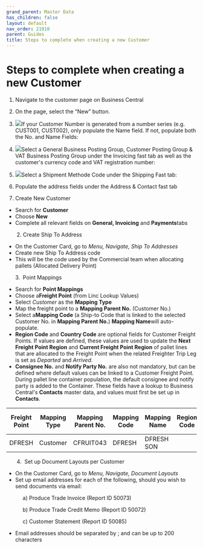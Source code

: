 ```yaml
---
grand_parent: Master Data
has_children: false
layout: default
nav_order: 21910
parent: Guides
title: Steps to complete when creating a new Customer
---
```


# Steps to complete when creating a new Customer

1. Navigate to the customer page on Business Central
2. On the page, select the “New” button.
3. ![](https://s3.amazonaws.com/cdn.freshdesk.com/data/helpdesk/attachments/production/8131426436/original/heyKmB309mXolBhQIAXOrZBwdhcZF7pK5A.png?1718787251)If your Customer Number is generated from a number series (e.g. CUST001, CUST002), only populate the Name field. If not, populate both the No. and Name Fields:
4. ![](https://s3.amazonaws.com/cdn.freshdesk.com/data/helpdesk/attachments/production/8131426434/original/-yq3wAMfGsfRqix53lajtB9FNUGjgMluTQ.png?1718787251)Select a General Business Posting Group, Customer Posting Group & VAT Business Posting Group under the Invoicing fast tab as well as the customer's currency code and VAT registration number:
5. ![](https://s3.amazonaws.com/cdn.freshdesk.com/data/helpdesk/attachments/production/8131426435/original/X5tnv7VpPoocMpKKxu47Zz_17wqFbf35lw.png?1718787251)Select a Shipment Methode Code under the Shipping Fast tab:
6. Populate the address fields under the Address & Contact fast tab




1. Create New Customer
* Search for **Customer**
* Choose **New**
* Complete all relevant fields on **General, Invoicing** and **Payments**tabs




       2. Create Ship To Address

* On the Customer Card, go to *Menu, Navigate, Ship To Addresses*
* Create new Ship To Address code
* This will be the code used by the Commercial team when allocating pallets (Allocated Delivery Point)

      3.  Point Mappings

* Search for **Point Mappings**
* Choose a**Freight Point** (from Linc Lookup Values)
* Select *Customer* as the **Mapping Type**
* Map the freight point to a **Mapping Parent No.** (Customer No.)
* Select a**Mapping Code** (a Ship-to Code that is linked to the selected Customer No. in **Mapping Parent No.**) **Mapping Name**will auto-populate.
* **Region Code** and **Country Code** are optional fields for Customer Freight Points. If values are defined, these values are used to update the **Next Freight Point Region** and **Current Freight Point Region** of pallet lines that are allocated to the Freight Point when the related Freighter Trip Leg is set as *Departed* and *Arrived.*
* **Consignee No.** and **Notify Party No.** are also not mandatory, but can be defined where default values can be linked to a Customer Freight Point. During pallet line container population, the default consignee and notify party is added to the Container. These fields have a lookup to Business Central's **Contacts** master data, and values must first be set up in **Contacts**.





| **Freight Point** | **Mapping Type** | **Mapping Parent No.** | **Mapping Code** | Mapping Name | Region Code | Country Code | Consignee No. | Notify Party No. |
| --- | --- | --- | --- | --- | --- | --- | --- | --- |
| DFRESH | Customer | CFRUIT043 | DFRESH | DFRESH SON |  |  |  |  |




       4.  Set up Document Layouts per Customer

* On the Customer Card, go to *Menu, Navigate, Document Layouts*
* Set up email addresses for each of the following, should you wish to send documents via email:

           a) Produce Trade Invoice (Report ID 50073)

           b) Produce Trade Credit Memo (Report ID 50072)

           c) Customer Statement (Report ID 50085)

* Email addresses should be separated by ; and can be up to 200 characters